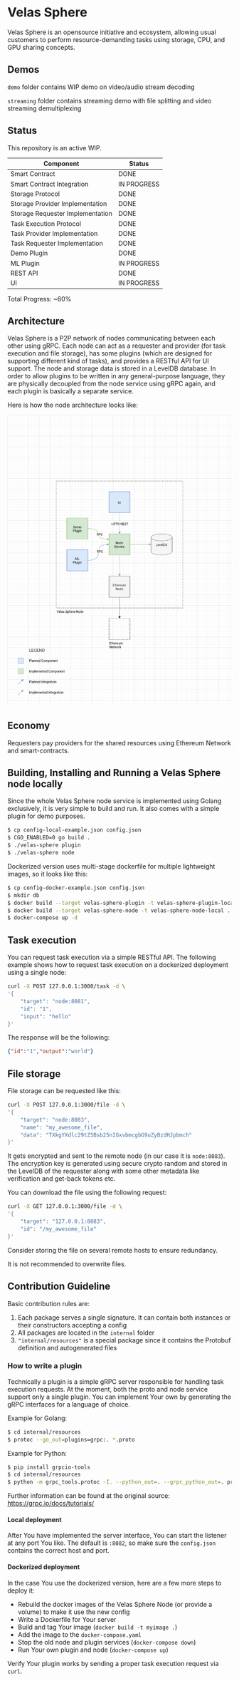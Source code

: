 # Velas Sphere

Velas Sphere is an opensource initiative and ecosystem, allowing usual customers to perform resource-demanding tasks using storage, CPU, and GPU sharing concepts.

## Demos

`demo` folder contains WIP demo on video/audio stream decoding

`streaming` folder contains streaming demo with file splitting and video streaming demultiplexing

## Status

This repository is an active WIP.

| Component                        | Status      |
|----------------------------------|-------------|
| Smart Contract                   | DONE        |
| Smart Contract Integration       | IN PROGRESS |
| Storage Protocol                 | DONE        |
| Storage Provider Implementation  | DONE        |
| Storage Requester Implementation | DONE        |
| Task Execution Protocol          | DONE        |
| Task Provider Implementation     | DONE        |
| Task Requester Implementation    | DONE        |
| Demo Plugin                      | DONE        |
| ML Plugin                        | IN PROGRESS |
| REST API                         | DONE        |
| UI                               | IN PROGRESS |

Total Progress: ~60%

## Architecture 

Velas Sphere is a P2P network of nodes communicating between each other using gRPC. Each node can act as a requester and provider (for task execution and file storage), has some plugins (which are designed for supporting different kind of tasks), and provides a RESTful API for UI support. The node and storage data is stored in a LevelDB database. In order to allow plugins to be written in any general-purpose language, they are physically decoupled from the node service using gRPC again, and each plugin is basically a separate service.

Here is how the node architecture looks like:

![](assets/velas-sphere-node-architecture-4.0-github.png)

## Economy

Requesters pay providers for the shared resources using Ethereum Network and smart-contracts.

## Building, Installing and Running a Velas Sphere node locally

Since the whole Velas Sphere node service is implemented using Golang exclusively, it is very simple to build and run. It also comes with a simple plugin for demo purposes.

```bash
$ cp config-local-example.json config.json
$ CGO_ENABLED=0 go build .
$ ./velas-sphere plugin
$ ./velas-sphere node
```

Dockerized version uses multi-stage dockerfile for multiple lightweight images, so it looks like this:

``` sh
$ cp config-docker-example.json config.json
$ mkdir db
$ docker build --target velas-sphere-plugin -t velas-sphere-plugin-local .
$ docker build --target velas-sphere-node -t velas-sphere-node-local .
$ docker-compose up -d
```

## Task execution

You can request task execution via a simple RESTful API. The following example shows how to request task execution on a dockerized deployment using a single node:

``` sh 
curl -X POST 127.0.0.1:3000/task -d \
'{
    "target": "node:8081", 
    "id": "1",
    "input": "hello"
}'
```

The response will be the following:

```json
{"id":"1","output":"world"}
```

## File storage

File storage can be requested like this:

```sh
curl -X POST 127.0.0.1:3000/file -d \
'{
    "target": "node:8083",
    "name": "my_awesome_file",
    "data": "TXkgYXdlc29tZSBsb25nIGxvbmcgbG9uZyBzdHJpbmch"
}'
```

It gets encrypted and sent to the remote node (in our case it is `node:8083`). The encryption key is generated using secure crypto random and stored in the LevelDB of the requester along with some other metadata like verification and get-back tokens etc.

You can download the file using the following request:

```sh
curl -X GET 127.0.0.1:3000/file -d \
'{
    "target": "127.0.0.1:8083",
    "id": "/my_awesome_file"
}'
```

Consider storing the file on several remote hosts to ensure redundancy.

It is not recommended to overwrite files.

## Contribution Guideline

Basic contribution rules are:

1. Each package serves a single signature. It can contain both instances or their constructors accepting a config
2. All packages are located in the `internal` folder
3. `"internal/resources"` is a special package since it contains the Protobuf definition and autogenerated files

### How to write a plugin

Technically a plugin is a simple gRPC server responsible for handling task execution requests. At the moment, both the proto and node service support only a single plugin. You can implement Your own by generating the gRPC interfaces for a language of choice.

Example for Golang:

```sh
$ cd internal/resources
$ protoc --go_out=plugins=grpc:. *.proto
```

Example for Python:

```sh
$ pip install grpcio-tools
$ cd internal/resources
$ python -m grpc_tools.protoc -I. --python_out=. --grpc_python_out=. proto.proto
```

Further information can be found at the original source: https://grpc.io/docs/tutorials/

#### Local deployment

After You have implemented the server interface, You can start the listener at any port You like. The default is `:8082`, so make sure the `config.json` contains the correct host and port.

#### Dockerized deployment

In the case You use the dockerized version, here are a few more steps to deploy it:

- Rebuild the docker images of the Velas Sphere Node (or provide a volume) to make it use the new config
- Write a Dockerfile for Your server
- Build and tag Your image (`docker build -t myimage .`)
- Add the image to the `docker-compose.yaml`
- Stop the old node and plugin services (`docker-compose down`)
- Run Your own plugin and node (`docker-compose up`)

Verify Your plugin works by sending a proper task execution request via `curl`.